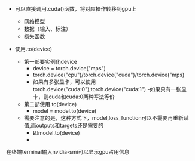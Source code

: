 - 可以直接调用.cuda()函数，将对应操作转移到gpu上
  - 网络模型
  - 数据（输入、标注）
  - 损失函数

- 使用.to(device)
  - 第一部要实例化device
    - device = torch.device("mps")
    - torch.device("cpu")/torch.device("cuda")/torch.device("mps) 
    - 如果有多张显卡，可以使用torch.device("cuda:0"),torch.device("cuda:1")
      -如果只有一张显卡，则cuda和cuda:0两种写法等价
  - 第二部使用.to(device)
    - model = model.to(device)
  - 需要注意的是，这种方式下，model,loss_function可以不需要再重新赋值,而outputs和targets还是需要的
    - 即model.to(device)
    - 

在终端terminal输入nvidia-smi可以显示gpu占用信息

